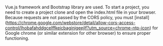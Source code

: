 Vue.js framework and Bootstrap library are used.
To start a project, you need to create a project clone and open the index.html file in your browser. 
Because requests are not passed by the CORS policy, you must [install] (https://chrome.google.com/webstore/detail/allow-cors-access-control/lhobafahddgcelffkeicbaginigeejlf?utm_source=chrome-ntp-icon)  for Google chrome (or similar extension for other browser) to ensure proper functioning. 